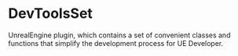 # DevToolsSet
 UnrealEngine plugin, which contains a set of convenient classes and functions that simplify the development process for UE Developer.
